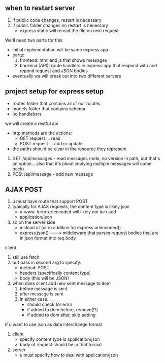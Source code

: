 ## when to restart server

1. if public code changes, restart is necessary
2. if public folder changes no restart is necessary
    * express static will reread the file on next request

We'll need two parts for this:
* initial implementation will be same express app
* parts:
    1. frontend: html and js that shows messages
    2. backend (API): route handlers in express app that respond with and repond request and JSON bodies
* eventually we will break out into two different servers

## project setup for express setup

* routes folder that contains all of our roiutes
* models folder that contains schema
* no handlebars

we will create a restful api

* http methods are the actions:
    * GET request ... read
    * POST request ... add or update
* the paths should be clear in the resource they represent

1. GET /api/messages - read messages (note, no version in path, but that's an option... also that it's plural implying multiple messages will come back)
2. POSt /api/message - add new message

## AJAX POST

1. u must have route that support POST
2. typically for AJAX requests, the content type is likely json
    * x-www-form-urlencoded will likely not be used
    * application/json
3. so on the server side
    * instead of (or in addition to) express.urlencoded()
    * express.json() ---> middleware that parses request bodies that are in json format into req.body

client
1. still use fetch
2. but pass in second arg to specify:
    * method: POST
    * headers (specifically content type)
    * body (this will be JSON)
3. when does client add new sent message to dom
    1. before message is sent
    2. after message is sent
    3. in either case: 
        * should check for error
        * if added to dom before, remove(!?)
        * if added to dom after, skip adding

if u want to use json as data interchange format

1. client
    * specify content type is application/json
    * body of request should be in that format
2. server
    * u must specify how to deal with application/json